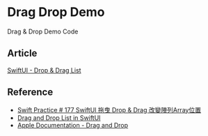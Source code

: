 # Drag Drop Demo

Drag & Drop Demo Code

## Article

[SwiftUI - Drop & Drag List](https://doeverythingiwant.com/swiftui-drop-drag-list/)

## Reference
* [Swift Practice # 177 SwiftUI 拖曳 Drop & Drag 改變陣列Array位置](https://dogpa0130.medium.com/swift-practice-177-swiftui-%E6%8B%96%E6%9B%B3-drop-drag-%E6%94%B9%E8%AE%8A%E9%99%A3%E5%88%97array%E4%BD%8D%E7%BD%AE-b63ff5edb935)
* [Drag and Drop List in SwiftUI](https://mobileappsacademy.medium.com/drag-and-drop-list-in-swiftui-30b53682d447)
* [Apple Documentation - Drag and Drop](https://developer.apple.com/documentation/swiftui/drag-and-drop)
